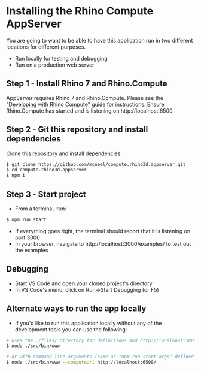 # Installing the Rhino Compute AppServer

You are going to want to be able to have this application run in two different locations for different purposes.
- Run locally for testing and debugging
- Run on a production web server

## Step 1 - Install Rhino 7 and Rhino.Compute
AppServer requires Rhino 7 and Rhino.Compute. Please see the ["Developing with Rhino Compute"](https://developer.rhino3d.com/guides/compute/development/) guide for instructions. Ensure Rhino.Compute has started and is listening on http://localhost:6500

## Step 2 - Git this repository and install dependencies
Clone this repository and install dependencies
```bash
$ git clone https://github.com/mcneel/compute.rhino3d.appserver.git
$ cd compute.rhino3d.appserver
$ npm i
```
## Step 3 - Start project
- From a terminal, run:
```bash
$ npm run start
```
- If everything goes right, the terminal should report that it is listening on port 3000
- In your browser, navigate to http://localhost:3000/examples/ to test out the examples

## Debugging
- Start VS Code and open your cloned project's directory
- In VS Code's menu, click on Run->Start Debugging (or F5)

## Alternate ways to run the app locally
- If you'd like to run this application locally without any of the development tools you can use the following:

```bash
# uses the ./files/ directory for definitions and http://localhost:5000 as the compute server url (same as "npm run start" defined in package.json)
$ node ./src/bin/www

# or with command line arguments (same as "npm run start-args" defined in package.json)
$ node ./src/bin/www --computeUrl http://localhost:6500/
```
